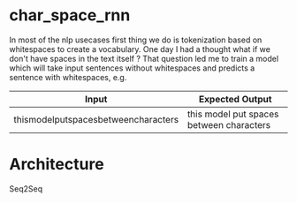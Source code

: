 # char_space_rnn
In most of the nlp usecases first thing we do is tokenization based on whitespaces to create a vocabulary. 
One day I had a thought what if we don't have spaces in the text itself ?
That question led me to train a model which will take input sentences without whitespaces and predicts a sentence with whitespaces, e.g.

| Input | Expected Output |
| ------------- | ----------- |
| thismodelputspacesbetweencharacters      | this model put spaces between characters|

# Architecture
Seq2Seq
